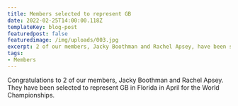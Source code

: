 ```yaml
---
title: Members selected to represent GB
date: 2022-02-25T14:00:00.118Z
templateKey: blog-post
featuredpost: false
featuredimage: /img/uploads/003.jpg
excerpt: 2 of our members, Jacky Boothman and Rachel Apsey, have been selected to represent GB
tags:
- Members
---
```

Congratulations to 2 of our members, Jacky Boothman and Rachel Apsey. They have been selected to represent GB in Florida in April for the World Championships.